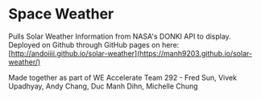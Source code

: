# Space Weather
Pulls Solar Weather Information from NASA's DONKI API to display.
Deployed on Github through GitHub pages on here: [http://andoiiii.github.io/solar-weather](https://manh9203.github.io/solar-weather/)

Made together as part of WE Accelerate
Team 292 - Fred Sun, Vivek Upadhyay, Andy Chang, Duc Manh Dihn, Michelle Chung
